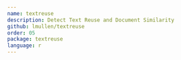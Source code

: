 ```yaml
---
name: textreuse
description: Detect Text Reuse and Document Similarity
github: lmullen/textreuse
order: 05
package: textreuse
language: r
---
```

